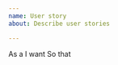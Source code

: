 ```yaml
---
name: User story
about: Describe user stories

---
```


As a <user or stakeholder type>
I want <some software feature>
So that <some business value>
